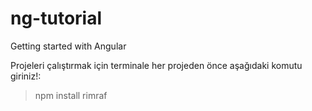 # ng-tutorial
Getting started with Angular

Projeleri çalıştırmak için terminale her projeden önce aşağıdaki komutu giriniz!:
> npm install rimraf 
